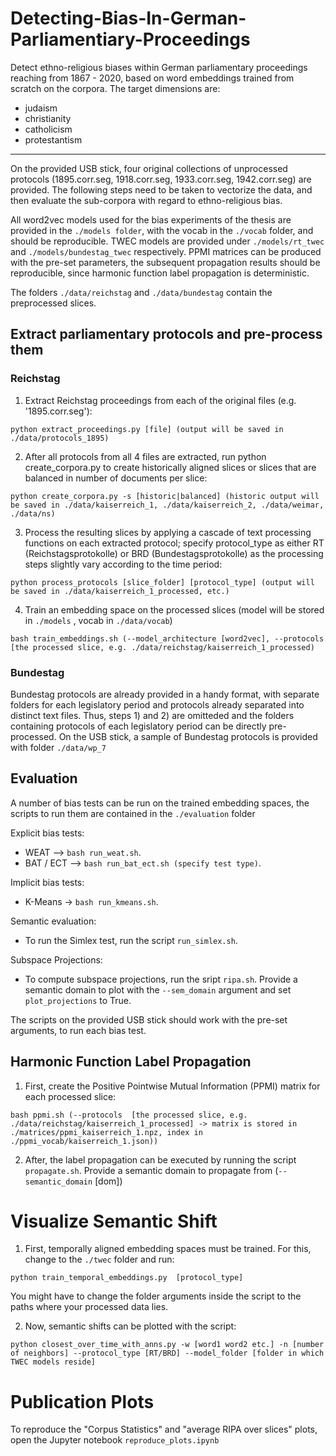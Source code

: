 # Detecting-Bias-In-German-Parliamentiary-Proceedings
Detect ethno-religious biases within German parliamentary proceedings reaching from 1867 - 2020, based on word embeddings trained from scratch on the corpora. The target dimensions are:

* judaism
* christianity
* catholicism
* protestantism
-----------
On the provided USB stick, four original collections of unprocessed protocols (1895.corr.seg, 1918.corr.seg, 1933.corr.seg, 1942.corr.seg) are provided. The following steps need to be taken to vectorize the data, and then evaluate the sub-corpora with regard to ethno-religious bias.

All word2vec models used for the bias experiments of the thesis are provided in the ```./models folder```, with the vocab in the ```./vocab``` folder, and should be reproducible. TWEC models are provided under ```./models/rt_twec``` and ```./models/bundestag_twec``` respectively. PPMI matrices can be produced with the pre-set parameters, the subsequent propagation results should be reproducible, since harmonic function label propagation is deterministic.

The folders ```./data/reichstag``` and ```./data/bundestag``` contain the preprocessed slices.

## Extract parliamentary protocols and pre-process them

### Reichstag
1) Extract Reichstag proceedings from each of the original files (e.g. '1895.corr.seg'):
```
python extract_proceedings.py [file] (output will be saved in ./data/protocols_1895)
```
2) After all protocols from all 4 files are extracted, run python create_corpora.py to create historically aligned slices or slices that are balanced in number of documents per slice:
```
python create_corpora.py -s [historic|balanced] (historic output will be saved in ./data/kaiserreich_1, ./data/kaiserreich_2, ./data/weimar, ./data/ns)
```
3) Process the resulting slices by applying a cascade of text processing functions on each extracted protocol; specify protocol_type as either RT (Reichstagsprotokolle) or BRD (Bundestagsprotokolle) as the processing steps slightly vary according to the time period:
```
python process_protocols [slice_folder] [protocol_type] (output will be saved in ./data/kaiserreich_1_processed, etc.)
```
4) Train an embedding space on the processed slices (model will be stored in ```./models``` , vocab in ```./data/vocab```)
```
bash train_embeddings.sh (--model_architecture [word2vec], --protocols [the processed slice, e.g. ./data/reichstag/kaiserreich_1_processed)
```

### Bundestag
Bundestag protocols are already provided in a handy format, with separate folders for each legislatory period and protocols already separated into distinct text files.
Thus, steps 1) and 2) are omitteded and the folders containing protocols of each legislatory period can be directly pre-processed. On the USB stick, a sample of Bundestag protocols is provided with folder ```./data/wp_7```

## Evaluation
A number of bias tests can be run on the trained embedding spaces, the scripts to run them are contained in the ```./evaluation``` folder

Explicit bias tests:

* WEAT --> ```bash run_weat.sh```.
* BAT / ECT --> ```bash run_bat_ect.sh (specify test type)```.

Implicit bias tests:

* K-Means -> ```bash run_kmeans.sh```.

Semantic evaluation:
* To run the Simlex test, run the script ```run_simlex.sh```.

Subspace Projections:
* To compute subspace projections, run the sript ```ripa.sh```. Provide a semantic domain to plot with the ```--sem_domain``` argument and set ```plot_projections``` to True.

The scripts on the provided USB stick should work with the pre-set arguments, to run each bias test.

## Harmonic Function Label Propagation

1) First, create the Positive Pointwise Mutual Information (PPMI) matrix for each processed slice:
```
bash ppmi.sh (--protocols  [the processed slice, e.g. ./data/reichstag/kaiserreich_1_processed] -> matrix is stored in ./matrices/ppmi_kaiserreich_1.npz, index in ./ppmi_vocab/kaiserreich_1.json))
```

2) After, the label propagation can be executed by running the script ```propagate.sh```. Provide a semantic domain to propagate from (```--semantic_domain``` [dom])

# Visualize Semantic Shift

1) First, temporally aligned embedding spaces must be trained. For this, change to the ```./twec``` folder and run:

```
python train_temporal_embeddings.py  [protocol_type]
```
You might have to change the folder arguments inside the script to the paths where your processed data lies.

2) Now, semantic shifts can be plotted with the script:
```
python closest_over_time_with_anns.py -w [word1 word2 etc.] -n [number of neighbors] --protocol_type [RT/BRD] --model_folder [folder in which TWEC models reside]
```

# Publication Plots

To reproduce the "Corpus Statistics" and "average RIPA over slices" plots, open the Jupyter notebook ```reproduce_plots.ipynb```
